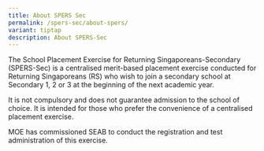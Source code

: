 ```yaml
---
title: About SPERS Sec
permalink: /spers-sec/about-spers/
variant: tiptap
description: About SPERS-Sec
---
```

<p>The School Placement Exercise for Returning Singaporeans-Secondary (SPERS-Sec)
is a centralised merit-based placement exercise conducted for Returning
Singaporeans (RS) who wish to join a secondary school at Secondary 1, 2
or 3 at the beginning of the next academic year.</p>
<p>It is not compulsory and does not guarantee admission to the school of
choice. It is intended for those who prefer the convenience of a centralised
placement exercise.</p>
<p>MOE has commissioned SEAB to conduct the registration and test administration
of this exercise.</p>